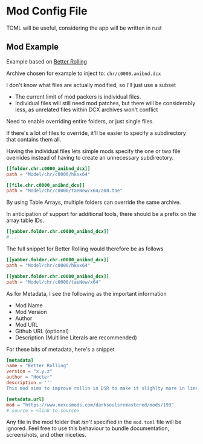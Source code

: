 # Mod Config File

TOML will be useful, considering the app will be written in rust

## Mod Example
Example based on [Better Rolling](https://www.nexusmods.com/darksoulsremastered/mods/193?tab=description)

Archive chosen for example to inject to: `chr/c0000.anibnd.dcx`

I don't know what files are actually modified, so I'll just use a subset
 - The current limit of mod packers is individual files.
 - Individual files will still need mod patches, but there will be considerably less, as unrelated files within DCX archives won't conflict

Need to enable overriding entire folders, or just single files.

If there's a lot of files to override, it'll be easier to specify a subdirectory that contains them all.

Having the individual files lets simple mods specify the one or two file overrides instead of having to create an unnecessary subdirectory. 

```toml
[[folder.chr.c0000_anibnd_dcx]]
path = "Model/chr/c0000/hkxx64"

[[file.chr.c0000_anibnd_dcx]]
path = "Model/chr/c0000/taeNew/x64/a00.tae"
```

By using Table Arrays, multiple folders can override the same archive.

In anticipation of support for additional tools, there should be a prefix on the array table IDs.

```toml
[[yabber.folder.chr.c0000_anibnd_dcx]]
#...
```

The full snippet for Better Rolling would therefore be as follows
```toml
[[yabber.folder.chr.c0000_anibnd_dcx]]
path = "Model/chr/c0000/hkxx64"

[[yabber.folder.chr.c0000_anibnd_dcx]]
path = "Model/chr/c0000/taeNew/x64"
```

As for Metadata, I see the following as the important information
 - Mod Name
 - Mod Version
 - Author
 - Mod URL
 - Github URL (optional)
 - Description (Multiline Literals are recommended)

For these bits of metadata, here's a snippet
```toml
[metadata]
name = "Better Rolling"
version = "x.y.z"
author = "Hocter"
description = '''
This mod aims to improve rollin in DSR to make it slighlty more in line with later entries into the series. Its incredibly difficult to maintain a fast-roll in DS1 without the use of Havel's Ring ad the FAP Ring which I find limits build variety and creativity...'''

[metadata.url]
mod = "https://www.nexusmods.com/darksoulsremastered/mods/193"
# source = <link to source>
```

Any file in the mod folder that _isn't_ specified in the `mod.toml` file will be ignored. Feel free to use this behaviour to bundle documentation, screenshots, and other niceties.
